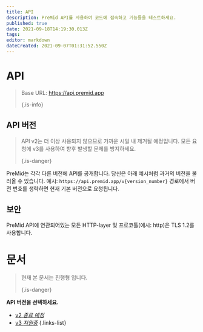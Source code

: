 ```yaml
---
title: API
description: PreMid API를 사용하여 코드에 접속하고 기능들을 테스트하세요.
published: true
date: 2021-09-18T14:19:30.013Z
tags: 
editor: markdown
dateCreated: 2021-09-07T01:31:52.550Z
---
```


# API

> Base URL: https://api.premid.app 
> 
> {.is-info}

## API 버전
> API v2는 더 이상 사용되지 않으므로 가까운 시일 내 제거될 예정입니다. 모든 요청에 v3를 사용하여 향후 발생할 문제를 방지하세요. 
> 
> {.is-danger}

PreMid는 각각 다른 버전에 API를 공개합니다. 당신은 아래 예시처럼 과거의 버전을 불러올 수 있습니다. 예시: `https://api.premid.app/v{version_number}` 경로에서 버전 번호를 생략하면 현재 기본 버전으로 요청됩니다.

## 보안

PreMid API에 연관되어있는 모든 HTTP-layer 및 프로코톨(예시: http)은 TLS 1.2를 사용합니다.

# 문서
> 현재 본 문서는 진행형 입니다. 
> 
> {.is-danger}

**API 버전을 선택하세요.**
- [v2 *종료 예정*](/dev/api/v2)
- [v3 *지원중*](/dev/api/v3)
{.links-list}